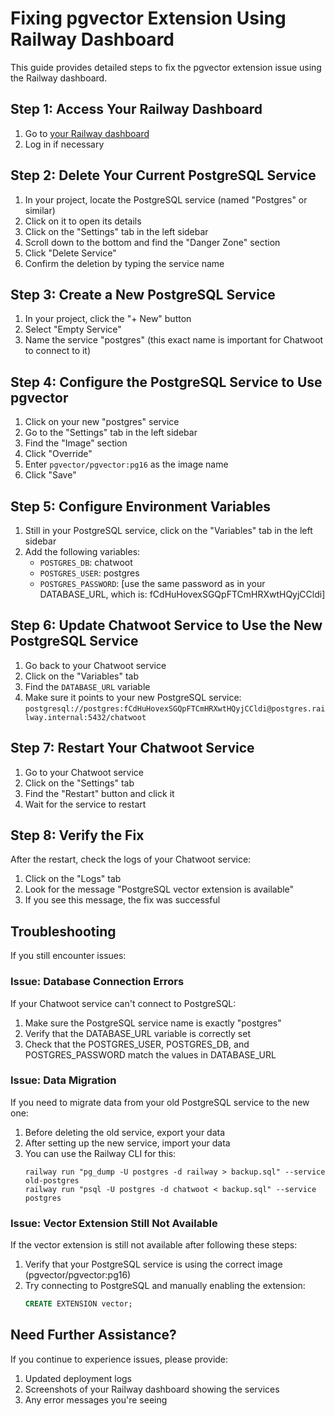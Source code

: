 # Fixing pgvector Extension Using Railway Dashboard

This guide provides detailed steps to fix the pgvector extension issue using the Railway dashboard.

## Step 1: Access Your Railway Dashboard

1. Go to [your Railway dashboard](https://railway.app/project/10ab4d26-b0af-43b7-a4e9-deaa6eb3e681)
2. Log in if necessary

## Step 2: Delete Your Current PostgreSQL Service

1. In your project, locate the PostgreSQL service (named "Postgres" or similar)
2. Click on it to open its details
3. Click on the "Settings" tab in the left sidebar
4. Scroll down to the bottom and find the "Danger Zone" section
5. Click "Delete Service"
6. Confirm the deletion by typing the service name

## Step 3: Create a New PostgreSQL Service

1. In your project, click the "+ New" button
2. Select "Empty Service"
3. Name the service "postgres" (this exact name is important for Chatwoot to connect to it)

## Step 4: Configure the PostgreSQL Service to Use pgvector

1. Click on your new "postgres" service
2. Go to the "Settings" tab in the left sidebar
3. Find the "Image" section
4. Click "Override"
5. Enter `pgvector/pgvector:pg16` as the image name
6. Click "Save"

## Step 5: Configure Environment Variables

1. Still in your PostgreSQL service, click on the "Variables" tab in the left sidebar
2. Add the following variables:
   - `POSTGRES_DB`: chatwoot
   - `POSTGRES_USER`: postgres
   - `POSTGRES_PASSWORD`: [use the same password as in your DATABASE_URL, which is: fCdHuHovexSGQpFTCmHRXwtHQyjCCldi]

## Step 6: Update Chatwoot Service to Use the New PostgreSQL Service

1. Go back to your Chatwoot service
2. Click on the "Variables" tab
3. Find the `DATABASE_URL` variable
4. Make sure it points to your new PostgreSQL service: `postgresql://postgres:fCdHuHovexSGQpFTCmHRXwtHQyjCCldi@postgres.railway.internal:5432/chatwoot`

## Step 7: Restart Your Chatwoot Service

1. Go to your Chatwoot service
2. Click on the "Settings" tab
3. Find the "Restart" button and click it
4. Wait for the service to restart

## Step 8: Verify the Fix

After the restart, check the logs of your Chatwoot service:

1. Click on the "Logs" tab
2. Look for the message "PostgreSQL vector extension is available"
3. If you see this message, the fix was successful

## Troubleshooting

If you still encounter issues:

### Issue: Database Connection Errors

If your Chatwoot service can't connect to PostgreSQL:
1. Make sure the PostgreSQL service name is exactly "postgres"
2. Verify that the DATABASE_URL variable is correctly set
3. Check that the POSTGRES_USER, POSTGRES_DB, and POSTGRES_PASSWORD match the values in DATABASE_URL

### Issue: Data Migration

If you need to migrate data from your old PostgreSQL service to the new one:
1. Before deleting the old service, export your data
2. After setting up the new service, import your data
3. You can use the Railway CLI for this:
   ```
   railway run "pg_dump -U postgres -d railway > backup.sql" --service old-postgres
   railway run "psql -U postgres -d chatwoot < backup.sql" --service postgres
   ```

### Issue: Vector Extension Still Not Available

If the vector extension is still not available after following these steps:
1. Verify that your PostgreSQL service is using the correct image (pgvector/pgvector:pg16)
2. Try connecting to PostgreSQL and manually enabling the extension:
   ```sql
   CREATE EXTENSION vector;
   ```

## Need Further Assistance?

If you continue to experience issues, please provide:
1. Updated deployment logs
2. Screenshots of your Railway dashboard showing the services
3. Any error messages you're seeing 